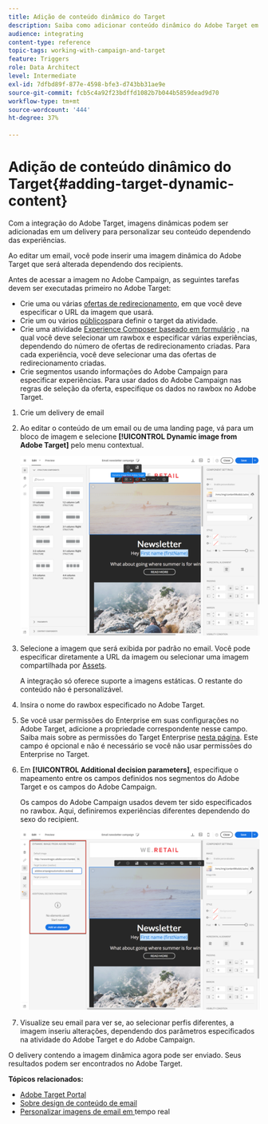 ```yaml
---
title: Adição de conteúdo dinâmico do Target
description: Saiba como adicionar conteúdo dinâmico do Adobe Target em uma de suas entregas do Adobe Campaign.
audience: integrating
content-type: reference
topic-tags: working-with-campaign-and-target
feature: Triggers
role: Data Architect
level: Intermediate
exl-id: 7dfbd89f-877e-4598-bfe3-d743bb31ae9e
source-git-commit: fcb5c4a92f23bdffd1082b7b044b5859dead9d70
workflow-type: tm+mt
source-wordcount: '444'
ht-degree: 37%

---
```


# Adição de conteúdo dinâmico do Target{#adding-target-dynamic-content}

Com a integração do Adobe Target, imagens dinâmicas podem ser adicionadas em um delivery para personalizar seu conteúdo dependendo das experiências.

Ao editar um email, você pode inserir uma imagem dinâmica do Adobe Target que será alterada dependendo dos recipients.

Antes de acessar a imagem no Adobe Campaign, as seguintes tarefas devem ser executadas primeiro no Adobe Target:

* Crie uma ou várias [ofertas de redirecionamento](https://experienceleague.adobe.com/docs/target/using/experiences/offers/offer-redirect.html?lang=pt-BR), em que você deve especificar o URL da imagem que usará.
* Crie um ou vários [públicos](https://experienceleague.adobe.com/docs/target/using/audiences/create-audiences/audiences.html)para definir o target da atividade.
* Crie uma atividade [Experience Composer baseado em formulário](https://experienceleague.adobe.com/docs/target/using/experiences/form-experience-composer.html) , na qual você deve selecionar um rawbox e especificar várias experiências, dependendo do número de ofertas de redirecionamento criadas. Para cada experiência, você deve selecionar uma das ofertas de redirecionamento criadas.
* Crie segmentos usando informações do Adobe Campaign para especificar experiências. Para usar dados do Adobe Campaign nas regras de seleção da oferta, especifique os dados no rawbox no Adobe Target.

1. Crie um delivery de email
1. Ao editar o conteúdo de um email ou de uma landing page, vá para um bloco de imagem e selecione **[!UICONTROL Dynamic image from Adobe Target]** pelo menu contextual.

   ![](assets/tar_insert_dynamic_image.png)

1. Selecione a imagem que será exibida por padrão no email. Você pode especificar diretamente a URL da imagem ou selecionar uma imagem compartilhada por [Assets](../../integrating/using/working-with-campaign-and-assets-core-service.md).

   A integração só oferece suporte a imagens estáticas. O restante do conteúdo não é personalizável.

1. Insira o nome do rawbox especificado no Adobe Target.
1. Se você usar permissões do Enterprise em suas configurações no Adobe Target, adicione a propriedade correspondente nesse campo. Saiba mais sobre as permissões do Target Enterprise [nesta página](https://experienceleague.adobe.com/docs/target/using/administer/manage-users/enterprise/properties-overview.html?lang=pt-BR). Este campo é opcional e não é necessário se você não usar permissões do Enterprise no Target.
1. Em **[!UICONTROL Additional decision parameters]**, especifique o mapeamento entre os campos definidos nos segmentos do Adobe Target e os campos do Adobe Campaign.

   Os campos do Adobe Campaign usados devem ter sido especificados no rawbox. Aqui, definiremos experiências diferentes dependendo do sexo do recipient.

   ![](assets/tar_additional_decisionning_parameters.png)

1. Visualize seu email para ver se, ao selecionar perfis diferentes, a imagem inseriu alterações, dependendo dos parâmetros especificados na atividade do Adobe Target e do Adobe Campaign.

O delivery contendo a imagem dinâmica agora pode ser enviado. Seus resultados podem ser encontrados no Adobe Target.

**Tópicos relacionados:**

* [Adobe Target Portal](https://experienceleague.adobe.com/docs/target/using/integrate/campaign-and-target.html?lang=pt-BR)
* [Sobre design de conteúdo de email](../../designing/using/designing-content-in-adobe-campaign.md)
* [Personalizar imagens de email em ](https://helpx.adobe.com/marketing-cloud/how-to/email-marketing.html) tempo real
